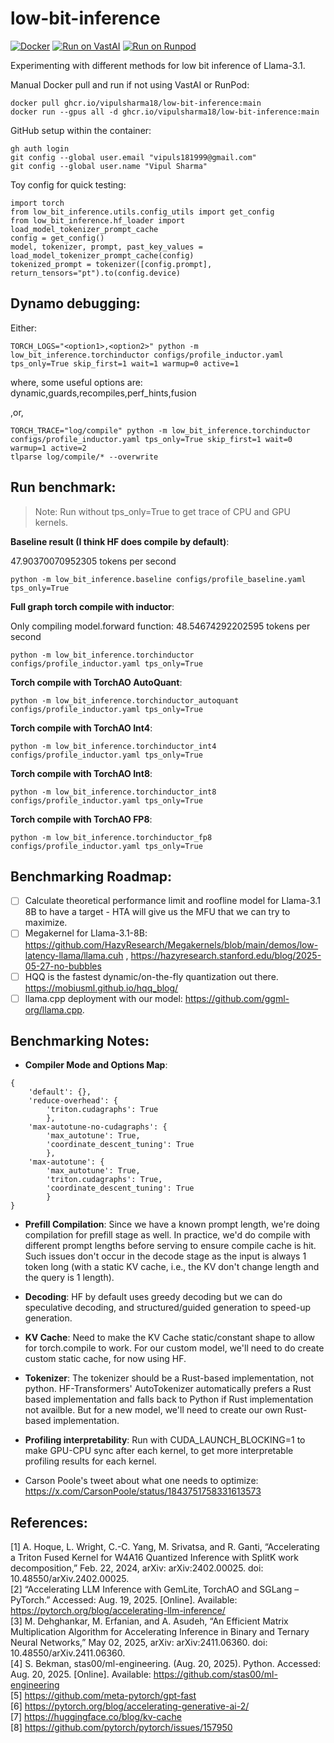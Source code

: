 # low-bit-inference

[![Docker](https://github.com/vipulSharma18/low-bit-inference/actions/workflows/docker-publish.yml/badge.svg)](https://github.com/vipulSharma18/low-bit-inference/actions/workflows/docker-publish.yml) [![Run on VastAI](https://img.shields.io/badge/Run_on-VastAI-blue)](https://cloud.vast.ai?ref_id=288801&template_id=bc0609fee288cad6d15b1262dbc83214) [![Run on Runpod](https://img.shields.io/badge/Run_on-Runpod-green)](https://console.runpod.io/deploy?template=q0ucwygekf&ref=9969n21w)

Experimenting with different methods for low bit inference of Llama-3.1.

Manual Docker pull and run if not using VastAI or RunPod:
```
docker pull ghcr.io/vipulsharma18/low-bit-inference:main
docker run --gpus all -d ghcr.io/vipulsharma18/low-bit-inference:main
```

GitHub setup within the container:
```
gh auth login
git config --global user.email "vipuls181999@gmail.com"
git config --global user.name "Vipul Sharma"
```

Toy config for quick testing:
```
import torch
from low_bit_inference.utils.config_utils import get_config
from low_bit_inference.hf_loader import load_model_tokenizer_prompt_cache
config = get_config()
model, tokenizer, prompt, past_key_values = load_model_tokenizer_prompt_cache(config)
tokenized_prompt = tokenizer([config.prompt], return_tensors="pt").to(config.device)
```

Dynamo debugging:
-----------------
Either:
```
TORCH_LOGS="<option1>,<option2>" python -m low_bit_inference.torchinductor configs/profile_inductor.yaml tps_only=True skip_first=1 wait=1 warmup=0 active=1
```
where, some useful options are: dynamic,guards,recompiles,perf_hints,fusion

,or,
```
TORCH_TRACE="log/compile" python -m low_bit_inference.torchinductor configs/profile_inductor.yaml tps_only=True skip_first=1 wait=0 warmup=1 active=2
tlparse log/compile/* --overwrite
```

## Run benchmark:
> Note: Run without tps_only=True to get trace of CPU and GPU kernels.

**Baseline result (I think HF does compile by default)**: 

47.90370070952305 tokens per second
```
python -m low_bit_inference.baseline configs/profile_baseline.yaml tps_only=True
```

**Full graph torch compile with inductor**: 

Only compiling model.forward function: 48.54674292202595 tokens per second
```
python -m low_bit_inference.torchinductor configs/profile_inductor.yaml tps_only=True
```

**Torch compile with TorchAO AutoQuant**: 
```
python -m low_bit_inference.torchinductor_autoquant configs/profile_inductor.yaml tps_only=True
```

**Torch compile with TorchAO Int4**: 
```
python -m low_bit_inference.torchinductor_int4 configs/profile_inductor.yaml tps_only=True
```

**Torch compile with TorchAO Int8**: 
```
python -m low_bit_inference.torchinductor_int8 configs/profile_inductor.yaml tps_only=True
```

**Torch compile with TorchAO FP8**: 
```
python -m low_bit_inference.torchinductor_fp8 configs/profile_inductor.yaml tps_only=True
```

## Benchmarking Roadmap:
- [ ] Calculate theoretical performance limit and roofline model for Llama-3.1 8B to have a target - HTA will give us the MFU that we can try to maximize.
- [ ] Megakernel for Llama-3.1-8B: https://github.com/HazyResearch/Megakernels/blob/main/demos/low-latency-llama/llama.cuh , https://hazyresearch.stanford.edu/blog/2025-05-27-no-bubbles
- [ ] HQQ is the fastest dynamic/on-the-fly quantization out there. https://mobiusml.github.io/hqq_blog/
- [ ] llama.cpp deployment with our model: https://github.com/ggml-org/llama.cpp.

## Benchmarking Notes:
* **Compiler Mode and Options Map**:    
```
{
    'default': {},
    'reduce-overhead': {
        'triton.cudagraphs': True
        },
    'max-autotune-no-cudagraphs': {
        'max_autotune': True,
        'coordinate_descent_tuning': True
        },
    'max-autotune': {
        'max_autotune': True,
        'triton.cudagraphs': True,
        'coordinate_descent_tuning': True
        }
}
```

* **Prefill Compilation**: Since we have a known prompt length, we're doing compilation for prefill stage as well. In practice, we'd do compile with different prompt lengths before serving to ensure compile cache is hit. Such issues don't occur in the decode stage as the input is always 1 token long (with a static KV cache, i.e., the KV don't change length and the query is 1 length).

* **Decoding**: HF by default uses greedy decoding but we can do speculative decoding, and structured/guided generation to speed-up generation.

* **KV Cache**: Need to make the KV Cache static/constant shape to allow for torch.compile to work. For our custom model, we'll need to do create custom static cache, for now using HF.

* **Tokenizer**: The tokenizer should be a Rust-based implementation, not python. HF-Transformers' AutoTokenizer automatically prefers a Rust based implementation and falls back to Python if Rust implementation not availble. But for a new model, we'll need to create our own Rust-based implementation.

* **Profiling interpretability**: Run with CUDA_LAUNCH_BLOCKING=1 to make GPU-CPU sync after each kernel, to get more interpretable profiling results for each kernel.

* Carson Poole's tweet about what one needs to optimize: https://x.com/CarsonPoole/status/1843751758331613573

## References:
[1] A. Hoque, L. Wright, C.-C. Yang, M. Srivatsa, and R. Ganti, “Accelerating a Triton Fused Kernel for W4A16 Quantized Inference with SplitK work decomposition,” Feb. 22, 2024, arXiv: arXiv:2402.00025. doi: 10.48550/arXiv.2402.00025.    
[2] “Accelerating LLM Inference with GemLite, TorchAO and SGLang – PyTorch.” Accessed: Aug. 19, 2025. [Online]. Available: https://pytorch.org/blog/accelerating-llm-inference/    
[3] M. Dehghankar, M. Erfanian, and A. Asudeh, “An Efficient Matrix Multiplication Algorithm for Accelerating Inference in Binary and Ternary Neural Networks,” May 02, 2025, arXiv: arXiv:2411.06360. doi: 10.48550/arXiv.2411.06360.    
[4] S. Bekman, stas00/ml-engineering. (Aug. 20, 2025). Python. Accessed: Aug. 20, 2025. [Online]. Available: https://github.com/stas00/ml-engineering          
[5] https://github.com/meta-pytorch/gpt-fast                    
[6] https://pytorch.org/blog/accelerating-generative-ai-2/                 
[7] https://huggingface.co/blog/kv-cache      
[8] https://github.com/pytorch/pytorch/issues/157950

